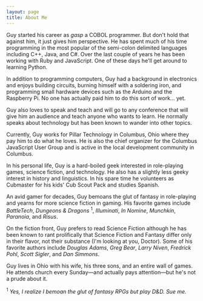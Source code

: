 ```yaml
---
layout: page
title: About Me
---
```


Guy started his career as *gasp* a COBOL programmer. But don't hold that
against him, it just gives him perspective. He has spent much of his time
programming in the most popular of the semi-colon delimited languages including
C++, Java, and C#. Over the last couple of years he has been working with Ruby
and JavaScript. One of these days he'll get around to learning Python.

In addition to programming computers, Guy had a background in electronics and
enjoys building circuits, burning himself with a soldering iron, and programming
small hardware devices such as the Arduino and the Raspberry Pi. No one has
actually paid him to do this sort of work... yet.

Guy also loves to speak and teach and will go to any conference that will give
him an audience and teach anyone who wants to learn. He normally speaks about
technology but has been known to wander into other topics.

Currently, Guy works for Pillar Technology in Columbus, Ohio where they pay him
to do what he loves. He is also the chief organizer for the Columbus JavaScript
User Group and is active in the local development community in Columbus.

In his personal life, Guy is a hard-boiled geek interested in role-playing
games, science fiction, and technology. He also has a slightly less geeky
interest in history and linguistics. In his spare time he volunteers as
Cubmaster for his kids' Cub Scout Pack and studies Spanish.

An avid gamer for decades, Guy bemoans the glut of fantasy in role-playing and
yearns for more science fiction in gaming. His favorite games include
*BattleTech*, *Dungeons & Dragons* <sup>1</sup>, *Illuminati*, *In Nomine*, *Munchkin*, *Paranoia*, and
*Risus*.

On the fiction front, Guy prefers to read Science Fiction although he has been
known to rant prolifically that Science Fiction and Fantasy differ only in
their flavor, not their substance (I'm looking at you, Doctor). Some of his
favorite authors include *Douglas Adams*, *Greg Bear*, *Larry Niven*, *Fredrick Pohl*,
*Scott Sigler*, and *Dan Simmons*.

Guy lives in Ohio with his wife, his three sons, and an entire wall of games. He
attends church every Sunday—and actually pays attention—but he's not a prude about
it.

<sup>1</sup> *Yes, I realize I bemoan the glut of fantasy RPGs but play D&D. Sue me.*
